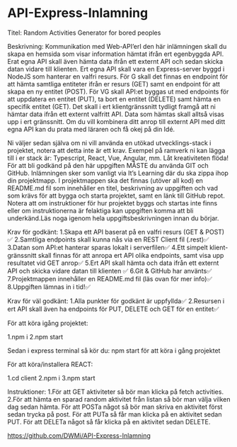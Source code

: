 # API-Express-Inlamning
Titel: Random Activities Generator for bored peoples

Beskrivning:
Kommunikation med Web-API’erI den här inlämningen skall du skapa en hemsida som visar information hämtat ifrån ert egenbyggda API.
Erat egna API skall även hämta data ifrån ett externt API och sedan skicka datan vidare till klienten.
Ert egna API skall vara en Express-server byggd i NodeJS som hanterar en valfri resurs.
För G skall det finnas en endpoint för att hämta samtliga entiteter ifrån er resurs (GET) samt en endpoint för att skapa en ny entitet (POST).
För VG skall API:et byggas ut med endpoints för att uppdatera en entitet (PUT), ta bort en entitet (DELETE) samt hämta en specifik entitet (GET).
Det skall i ert klientgränssnitt tydligt framgå att ni hämtar data ifrån ett externt valfritt API.
Data som hämtas skall alltså visas upp i ert gränssnitt. 
Om du vill kombinera ditt anrop till externt API med ditt egna API kan du prata med läraren och få okej på din Idé.

Ni väljer sedan själva om ni vill använda en utökad utvecklings-stack i projektet, notera att detta inte är ett krav. 
Exempel på ramverk ni kan lägga till i er stack är: Typescript, React, Vue, Angular, mm.
Låt kreativiteten flöda! För att bli godkänd på den här uppgiften MÅSTE du använda GIT och GitHub.
Inlämningen sker som vanligt via It’s Learning där du ska zippa ihop din projektmapp. I projektmappen ska det finnas (utöver all kod) en README.md fil som innehåller en titel, beskrivning av uppgiften och vad som krävs för att bygga och starta projektet, samt en länk till GitHub repot. Notera att om instruktioner för hur projektet byggs och startas inte finns eller om instruktionerna är felaktiga kan uppgiften komma att bli underkänd.Läs noga igenom hela uppgiftsbeskrivningen innan du börjar.

Krav för godkänt:
1.Skapa ett API baserat på en valfri resurs (GET & POST) ✅
2.Samtliga endpoints skall kunna nås via en REST Client fil (.rest)✅
3.Datan som API:et hanterar sparas lokalt i serverfilen✅
4.Ett simpelt klient-gränssnitt skall finnas för att anropa ert API olika endpoints, samt visa upp resultatet vid GET anrop✅
5.Ert API skall hämta och data ifrån ett externt API och skicka vidare datan till klienten ✅
6.Git & GitHub har använts✅
7.Projektmappen innehåller en README.md fil (läs ovan för mer info)✅
8.Uppgiften lämnas in i tid!✅

Krav för väl godkänt:
1.Alla punkter för godkänt är uppfyllda✅
2.Resursen i ert API skall även ha endpoints för PUT, DELETE och GET för en entitet✅

För att köra igång projektet:


1.npm i
2.npm start  


Sedan i express terminal så kör du: npm start     för att köra i gång projektet

För att köra/installera REACT:

1.cd client
2.npm i 
3.npm start



Instruktioner: 
1.För att GET aktiviteter så bör man klicka på fetch activities.
2.För att hämta en sparad random aktivitet från listan så bör man välja vilken dag sedan hämta.
För att POSTa något så bör man skriva en aktivitet först sedan trycka på post.
För att PUTa så får man klicka på en aktivitet sedan PUT.
För att DELETa något så får klicka på en aktivitet sedan DELETE.


https://github.com/DWMi/API-Express-Inlamning